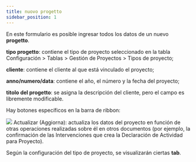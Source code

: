 ```yaml
---
title: nuovo progetto
sidebar_position: 1
---
```


En este formulario es posible ingresar todos los datos de un nuevo **progetto**.

**tipo progetto**: contiene el tipo de proyecto seleccionado en la tabla Configuración > Tablas > Gestión de Proyectos > Tipos de proyecto;  

**cliente**: contiene el cliente al que está vinculado el proyecto;  

**anno/numero/data**: contiene el año, el número y la fecha del proyecto;  

**titolo del progetto**: se asigna la descripción del cliente, pero el campo es libremente modificable.

Hay botones específicos en la barra de ribbon:

![](/img/neutral/common/update-project.png) Actualizar (Aggiorna): actualiza los datos del proyecto en función de otras operaciones realizadas sobre él en otros documentos (por ejemplo, la confirmación de las Intervenciones que crea la Declaración de Actividad para Proyecto).

Según la configuración del tipo de proyecto, se visualizarán ciertas **tab**.